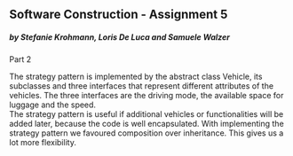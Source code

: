 ## Software Construction - Assignment 5 <br /> 
##### by Stefanie Krohmann, Loris De Luca and Samuele Walzer<br /> 

Part 2 <br /> 

The strategy pattern is implemented by the abstract class Vehicle, its subclasses and three interfaces that represent 
different attributes of the vehicles. The three interfaces are the driving mode, the available space for luggage and the speed. <br /> 
The strategy pattern is useful if additional vehicles or functionalities will be added later, because the code is well 
encapsulated. With implementing the strategy pattern we favoured composition over inheritance. This gives us a lot more flexibility. 